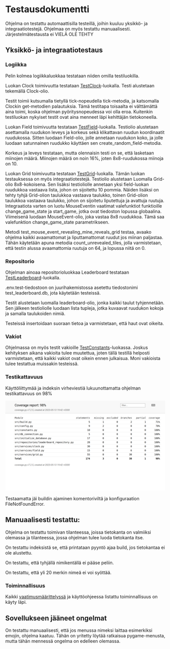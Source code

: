 # Testausdokumentti

Ohjelma on testattu automaattisilla testeillä, joihin kuuluu yksikkö- ja integraatiotestejä. Ohjelmaa on myös testattu manuaalisesti. Järjestelmätestausta ei VIELÄ OLE TEHTY

## Yksikkö- ja integraatiotestaus

### Logiikka

Pelin kolmea logiikkaluokkaa testataan niiden omilla testiluokilla.

Luokan Clock toimivuutta testataan [TestClock](https://github.com/thefakejj/Minesweeper/blob/main/src/tests/services/clock_test.py)-luokalla. Testi alustetaan tekemällä Clock-olio.

Testit toimii kutsumalla tietyllä tick-nopeudella tick-metodia, ja katsomalla Clockin get-metodien palautuksia. Tämä testitapa toisaalta ei välttämättä aina toimi, koska ohjelman pyöritysnopeudessa voi olla eroa. Kuitenkin testiluokan nykyiset testit ovat aina menneet läpi kehittäjän tietokoneella. 

Luokan Field toimivuutta testataan [TestField](https://github.com/thefakejj/Minesweeper/blob/main/src/tests/services/field_test.py)-luokalla. Testiolio alustetaan asettamalla ruudukon leveys ja korkeus sekä klikattavan ruudun koordinaatit ruudukossa. Sitten luodaan Field-olio, jolle annetaan ruudukon koko, ja jolle luodaan satunnainen ruudukko käyttäen sen create_random_field-metodia.

Korkeus ja leveys testataan, mutta olennaisin testi on se, että lasketaan miinojen määrä. Miinojen määrä on noin 16%, joten 8x8-ruudukossa miinoja on 10.

Luokan Grid toimivuutta testataan [TestGrid](https://github.com/thefakejj/Minesweeper/blob/main/src/tests/services/grid_test.py)-luokalla. Tämän luokan testauksessa on myös integraatiotestejä. Testiolio alustetaan Luomalla Grid-olio 8x8-kokoisena. Sen lisäksi testioliolle annetaan yksi field-luokan ruudukkoa vastaava lista, johon on sijoitettu 10 pommia. Näiden lisäksi on tehty tyhjä Grid-olion taulukkoa vastaava taulukko, toinen Grid-olion taulukkoa vastaava taulukko, johon on sijoitetu liputettuja ja avattuja ruutuja. Integraatiota varten on luotu MouseEventin vaatimat valefunktiot funktioille change_game_state ja start_game, jotka ovat tiedoston lopussa globaalina. Viimeisenä luodaan MouseEvent-olio, joka vastaa 8x8 ruudukkoa. Tämä saa valefunktion change_game_state parametrikseen.

Metodi test_mouse_event_revealing_mine_reveals_grid testaa, avaako ohjelma kaikki avaamattomat ja liputtamattomat ruudut jos miinan paljastaa. Tähän käytetään apuna metodia count_unrevealed_tiles, jolla varmistetaan, että testin alussa avaamattomia ruutuja on 64, ja lopussa niitä on 0.

### Repositorio

Ohjelman ainoaa repositorioluokkaa Leaderboard testataan [TestLeaderboard](https://github.com/thefakejj/Minesweeper/blob/main/src/tests/repositories/leaderboard_repository_test.py)-luokalla.

.env.test-tiedostoon on juurihakemistossa asetettu tiedostonimi test_leaderboard.db, jota käytetään testeissä.

Testit alustetaan luomalla leaderboard-olio, jonka kaikki taulut tyhjennetään. Sen jälkeen testioliolle luodaan lista tupleja, jotka kuvaavat ruudukon kokoja ja samalla taulukoiden nimiä.

Testeissä insertoidaan suoraan tietoa ja varmistetaan, että haut ovat oikeita.

### Vakiot

Ohjelmassa on myös testit vakioille [TestConstants](https://github.com/thefakejj/Minesweeper/blob/main/src/tests/other/constants_test.py)-luokassa. Joskus kehityksen aikana vakioita tulee muutettua, joten tällä testillä helposti varmistetaan, että kaikki vakiot ovat oikein ennen julkaisua. Moni vakioista tulee testattua muissakin testeissä.

### Testikattavuus

Käyttöliittymää ja indeksin virheviestiä lukuunottamatta ohjelman testikattavuus on 98%

![Testikattavuus](./kuvat/testikattavuus.png)

Testaamatta jäi buildin ajaminen komentoriviltä ja konfiguraation FileNotFoundError.

## Manuaalisesti testattu:

Ohjelma on testattu toimivan tilanteessa, joissa tietokanta on valmiiksi olemassa ja tilanteessa, jossa ohjelman tulee luoda tietokanta itse.

On testattu indeksistä se, että printataan pyyntö ajaa build, jos tietokantaa ei ole alustettu.

On testattu, että tyhjällä nimikentällä ei pääse peliin.

On testattu, että yli 20 merkin nimeä ei voi syöttää.

### Toiminnallisuus

Kaikki [vaatimusmäärittelyssä](https://github.com/thefakejj/Minesweeper/blob/main/documentation/vaatimusmaarittely.md) ja käyttöohjeessa listattu toiminnallisuus on käyty läpi.

## Sovellukseen jääneet ongelmat

On testattu manuaalisesti, että jos menussa nimeksi laittaa esimerkiksi emojin, ohjelma kaatuu. Tähän on yritetty löytää ratkaisua pygame-menusta, mutta tähän mennessä ongelma on edelleen olemassa.
